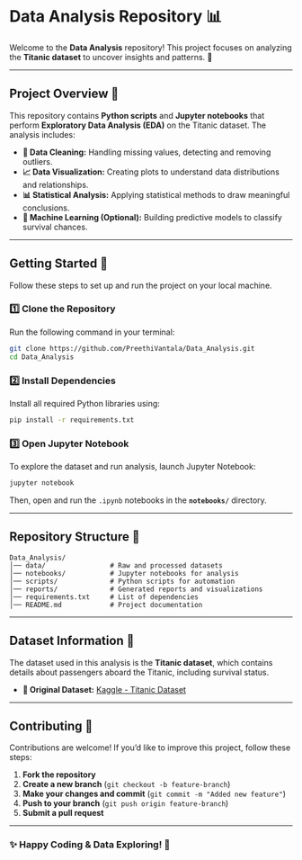 # **Data Analysis Repository 📊**

Welcome to the **Data Analysis** repository! This project focuses on analyzing the **Titanic dataset** to uncover insights and patterns. 🚢  

---

## **Project Overview 📝**  

This repository contains **Python scripts** and **Jupyter notebooks** that perform **Exploratory Data Analysis (EDA)** on the Titanic dataset. The analysis includes:  

- **🧹 Data Cleaning:** Handling missing values, detecting and removing outliers.  
- **📈 Data Visualization:** Creating plots to understand data distributions and relationships.  
- **📊 Statistical Analysis:** Applying statistical methods to draw meaningful conclusions.  
- **🤖 Machine Learning (Optional):** Building predictive models to classify survival chances.  

---

## **Getting Started 🚀**  

Follow these steps to set up and run the project on your local machine.  

### **1️⃣ Clone the Repository**  
Run the following command in your terminal:  
```bash
git clone https://github.com/PreethiVantala/Data_Analysis.git
cd Data_Analysis
```

### **2️⃣ Install Dependencies**  
Install all required Python libraries using:  
```bash
pip install -r requirements.txt
```

### **3️⃣ Open Jupyter Notebook**  
To explore the dataset and run analysis, launch Jupyter Notebook:  
```bash
jupyter notebook
```
Then, open and run the `.ipynb` notebooks in the **`notebooks/`** directory.  

---

## **Repository Structure 📂**  

```
Data_Analysis/
│── data/                # Raw and processed datasets
│── notebooks/           # Jupyter notebooks for analysis
│── scripts/             # Python scripts for automation
│── reports/             # Generated reports and visualizations
│── requirements.txt     # List of dependencies
│── README.md            # Project documentation
```

---

## **Dataset Information 📜**  

The dataset used in this analysis is the **Titanic dataset**, which contains details about passengers aboard the Titanic, including survival status.  

- **🔗 Original Dataset:** [Kaggle - Titanic Dataset](https://www.kaggle.com/c/titanic/data)  

---

## **Contributing 🤝**  

Contributions are welcome! If you’d like to improve this project, follow these steps:  

1. **Fork the repository**  
2. **Create a new branch** (`git checkout -b feature-branch`)  
3. **Make your changes and commit** (`git commit -m "Added new feature"`)  
4. **Push to your branch** (`git push origin feature-branch`)  
5. **Submit a pull request**   

---

### **✨ Happy Coding & Data Exploring! 🚀**
